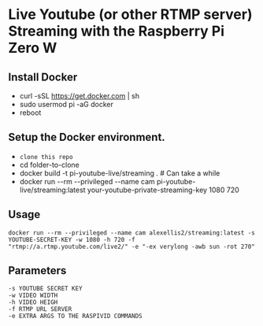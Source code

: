 # Live Youtube (or other RTMP server) Streaming with the Raspberry Pi Zero W

## Install Docker

- curl -sSL https://get.docker.com | sh
- sudo usermod pi -aG docker
- reboot 

## Setup the Docker environment.

- ```clone this repo```
- cd folder-to-clone
- docker build -t pi-youtube-live/streaming . # Can take a while 
- docker run --rm --privileged --name cam pi-youtube-live/streaming:latest your-youtube-private-streaming-key 1080 720

## Usage

```
docker run --rm --privileged --name cam alexellis2/streaming:latest -s YOUTUBE-SECRET-KEY -w 1080 -h 720 -f "rtmp://a.rtmp.youtube.com/live2/" -e "-ex verylong -awb sun -rot 270"
```

## Parameters

```
-s YOUTUBE SECRET KEY 
-w VIDEO WIDTH
-h VIDEO HEIGH
-f RTMP URL SERVER
-e EXTRA ARGS TO THE RASPIVID COMMANDS 
```
